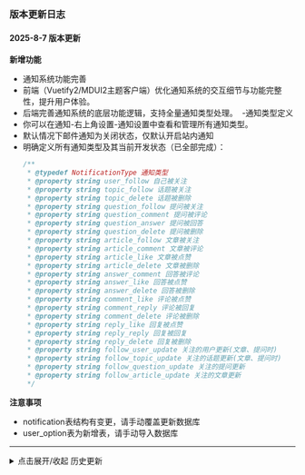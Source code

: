 
### 版本更新日志


#### 2025-8-7 版本更新
**新增功能**
 - ​​通知系统功能完善​​
 - ​前端（Vuetify2/MDUI2主题客户端）​​优化通知系统的交互细节与功能完整性，提升用户体验。
 - ​后端​​完善通知系统的底层功能逻辑，支持全量通知类型处理。
​ - ​通知类型定义
 - 你可以在通知-右上角设置-通知设置中查看和管理所有通知类型。
 - 默认情况下邮件通知为关闭状态，仅默认开启站内通知
 - 明确定义所有通知类型及其当前开发状态（已全部完成）：
     ```javascript
     /**
      * @typedef NotificationType 通知类型
      * @property string user_follow 自己被关注
      * @property string topic_follow 话题被关注
      * @property string topic_delete 话题被删除
      * @property string question_follow 提问被关注
      * @property string question_comment 提问被评论
      * @property string question_answer 提问被回答
      * @property string question_delete 提问被删除
      * @property string article_follow 文章被关注
      * @property string article_comment 文章被评论
      * @property string article_like 文章被点赞
      * @property string article_delete 文章被删除
      * @property string answer_comment 回答被评论
      * @property string answer_like 回答被点赞
      * @property string answer_delete 回答被删除
      * @property string comment_like 评论被点赞
      * @property string comment_reply 评论被回复
      * @property string comment_delete 评论被删除
      * @property string reply_like 回复被点赞
      * @property string reply_reply 回复被回复
      * @property string reply_delete 回复被删除
      * @property string follow_user_update 关注的用户更新(文章、提问时)
      * @property string follow_topic_update 关注的话题更新(文章、提问时)
      * @property string follow_question_update 关注的提问更新
      * @property string follow_article_update 关注的文章更新
      */
     ```

**注意事项**
 - notification表结构有变更，请手动覆盖更新数据库
 - user_option表为新增表，请手动导入数据库

---

<details>
<summary>点击展开/收起 历史更新</summary>

#### 2025-8-6 版本更新
**新增功能**
 - Vuetify2/MDUI2主题客户端富文本编辑器添加背景提示
 - Vuetify2主题客户端数据预览表格为话题名称添加纸片
**优化改进**
 - MDUI2主题客户端card卡片、menu下拉、轮播图圆角增大
 - Vuetify2主题客户端修复数据趋势表跟随系统深色主题不响应问题
 - 修复编辑文章后未同步话题中的文章数量问题
 - 修复上传话题图片存储路径错误问题


---


#### 2025-7-31 版本更新
**新增功能**
 - Vuetify2/MDUI2主题客户端新增功能
  - 首页添加轮播图组件，你可以在后台管理>设置>主题>轮播图管理 中添加
  - 添加了针对某些地区要求用户cookie同意、管理对话框

---

#### 2025-7-20 版本更新
**优化改进**
- Vuetify2/MDUI2主题客户端优化改进：
  - Oauth按钮在登录注册对话框的布局优化调整
  - Oauth按钮在登录注册对话框的显示逻辑变更为未配置ClientID时不显示
  - Oauth绑定列表显示逻辑变更为未配置ClientID时不显示
**新增功能**
 - Vuetify2/MDUI2主题客户端新增功能（需要前空格+@或#才能触发）
  - 富文本编辑器添加@用户功能
  - 富文本编辑器添加#话题功能

---

#### 2025-07-19 版本更新
**新增功能**
- 第三方平台登录集成：
  - 后端设置页面全部表单优化布局
  - 支持Vuetify2/MDUI2主题客户端通过OAuth协议接入Github和Microsoft账号登录
  - 客户端设置页新增第三方平台账号绑定入口（支持Github/Microsoft）
  - 登录/注册对话框集成第三方平台快捷绑定功能
- 后端服务增强：
  - 新增PHP后端OAuth认证模型及控制器
  - 数据库新增`oauth`表结构（需手动迁移数据，建议操作前备份）

**优化改进**
- MDUI2主题移动端适配：
  - 登录/注册/找回密码对话框调整为全屏布局

**配置说明**
- OAuth服务配置路径：后台管理 - 设置 - 授权登录
- 开发者平台入口：
  - Github: https://github.com/settings/developers
  - Microsoft: https://entra.microsoft.com/#view/Microsoft_AAD_RegisteredApps/CreateApplicationBlade/quickStartType~/null/isMSAApp~/false

---

#### 2025-07-15 版本更新
**问题修复**
- 修复MDUI2主题客户端回复内容中用户昵称显示异常

**优化改进**
- 统一Vuetify2/MDUI2富文本编辑器样式排版
- 新增详情折叠列表功能

---

#### 2025-07-11/11 版本更新
**问题修复**
- 修复后端路由重复路径问题
- 解决图片验证码请求失败异常

> 注：此版本存在重复发布记录，已合并处理

---

#### 2025-07-06 版本更新
**新增功能**
- 数据库文件扩充（assets目录新增3种数据库模板）

**问题修复**
- 修正MDUI2主题重置密码对话框布局异常
- 解决Appbar标题显示异常问题

**优化改进**
- 升级设置页主题图标系统
- 路由系统路径结构调整

**功能变更**
- 新增登录状态监听机制`ReturnGetIsLogin(val)`
- 移除help文档目录

---

#### 2025-07-05 版本更新
**数据库调整**
- demo_table.sql字符集及排序规则变更

---

#### 2025-07-04 版本更新
**功能新增**
- 开放外部API接口支持
- 文档地址：https://mdfdocx.xbedrock.com/

---

#### 2025-07-02 版本更新
**问题修复**
- 修正用户信息编辑对话框遮罩层布局异常
- 解决富文本编辑器代码块语言选择禁用失效问题

---

#### 2025-07-01 版本更新
**问题修复**
- 修复用户封面图滚动失效问题
- 优化MDUI2主题举报对话框移动端布局

---

#### 2025-07-01 版本更新
**功能优化**
- fancybox升级为全局挂载
- 优化富文本编辑器下拉菜单高度限制

---

#### 2025-06-30 版本更新
**新增功能**
- 集成fancybox图片预览组件
- 富文本编辑器新增文本对齐功能

**优化改进**
- 调整富文本菜单项布局
- 修复表格选择交互异常

**技术变更**
- 图片库方法路径规则更新（历史数据兼容）

---

#### 2025-06-26 版本更新
**功能新增**
- 富文本编辑器支持表格创建功能

**图片支持扩展**
- 新增PNG/JPG/JPEG格式上传支持（双主题同步）

---

#### 2025-06-17 版本更新
**优化改进**
- 富文本编辑器菜单布局优化
- 新增设置页路由配置

**功能移除**
- 开发模式对话框下线

---

#### 2025-06-16 版本更新
**问题修复**
- 解决MDUI2主题字体跨设备显示不一致问题

**功能新增**
- 富文本编辑器代码高亮支持
- 骨架屏加载效果优化

---

#### 2025-06-14 版本更新
**问题修复**
- 修复话题选择功能异常
- 同步文章与话题关联数据

---

#### 2025-06-08 版本更新
**优化改进**
- 用户组徽章显示效果优化

**功能新增**
- 远程更新系统（含版本检测/包下载）
- 用户组徽章显示功能（双主题）

**问题修复**
- Vuetify2主题徽章颜色显示异常

---

#### 2025-06-07 版本更新
**问题修复**
- 解决富文本编辑器层级遮挡问题

**功能新增**
- 自动更新系统上线

---

#### 2025-06-06 版本更新
**问题修复**
- 修正搜索框浏览器自动填充异常
- 调整评论框间距

---

#### 2025-06-05 版本更新
**优化改进**
- 优化对象删除数量属性更新机制

**问题修复**
- 修复话题文章拉取参数错误
- 解决编辑器加载动画触发异常
- 修正数据更新残留问题
- 避免话题选择重复提交

**功能新增**
- 富文本颜色选择器

---

#### 2025-06-05 版本更新
**优化改进**
- 滚动标题显示优化
- 管理员数据加载条目数提升至100条

---

#### 2025-05-23 版本更新
**优化改进**
- 统一时间戳显示规则
- 新增多语言支持

---

#### 2025-05-23 版本更新
**系统优化**
- 日志记录器性能优化

---

#### 2025-05-18 版本更新
**功能优化**
- 通知系统数据库结构调整
- 双主题404页面优化

**问题修复**
- 用户数据同步异常
- 对话框自动关闭问题

---

#### 2025-05-07 版本更新
**安全修复**
- 彻底解决中文注册/登录问题
- 修复中文昵称支持问题
- 修正后台权限分配漏洞

**功能新增**
- 仪表盘数据可视化增强
- 系统信息预览功能

---

#### 2025-05-04 版本更新
**功能新增**
- 批量用户管理功能
- 语言包翻译支持

**问题修复**
- i18n语言标识异常
- 后端参数绑定问题

---

</details>